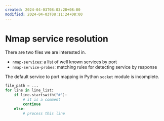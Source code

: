 ```yaml
---
created: 2024-04-03T08:03:28+08:00
modified: 2024-04-03T08:11:24+08:00
---
```


# Nmap service resolution

There are two files we are interested in.
- `nmap-services`: a list of well known services by port
- `nmap-service-probes`: matching rules for detecting service by response

The default service to port mapping in Python `socket` module is incomplete.

```python
file_path = ...
for line in line_list:
    if line.startswith("#"):
        # it is a comment
        continue
    else:
        # process this line
```

